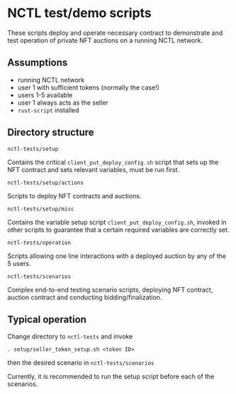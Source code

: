 NCTL test/demo scripts
======================

These scripts deploy and operate necessary contract to demonstrate and test
operation of private NFT auctions on a running NCTL network.

Assumptions
-----------
- running NCTL network
- user 1 with sufficient tokens (normally the case!)
- users 1-5 available
- user 1 always acts as the seller
- `rust-script` installed

Directory structure
-------------------

`nctl-tests/setup`

Contains the critical `client_put_deploy_config.sh` script that sets up the NFT contract and sets relevant variables, must be run first.

`nctl-tests/setup/actions`

Scripts to deploy NFT contracts and auctions.

`nctl-tests/setup/misc` 

Contains the variable setup script `client_put_deploy_config.sh`, invoked in other scripts to guarantee that a certain required variables are correctly set.

`nctl-tests/operation`

Scripts allowing one line interactions with a deployed auction by any of the 5 users.

`nctl-tests/scenarios`

Complex end-to-end testing scenario scripts, deploying NFT contract, auction contract and conducting bidding/finalization.

Typical operation
-------------------

Change directory to `nctl-tests` and invoke 

`. setup/seller_token_setup.sh <token ID>`
 
then the desired scenario in `nctl-tests/scenarios`

Currently, it is recommended to run the setup script before each of the scenarios.